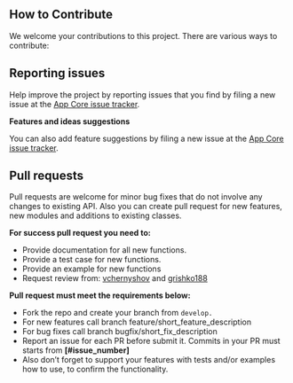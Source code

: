 How to Contribute
-----------------
We welcome your contributions to this project. There are various ways to contribute:

**Reporting issues**
--------------------

Help improve the project by reporting issues that you find by filing a new issue at the
[App Core issue tracker](https://github.com/nullgr/app-core/issues/new).

**Features and ideas suggestions**

You can also add feature suggestions by filing a new issue at the
[App Core issue tracker](https://github.com/nullgr/app-core/issues/new).

**Pull requests**
-----------------

Pull requests are welcome for minor bug fixes that do not involve any changes to existing API.
Also you can create pull request for new features, new modules and additions to existing classes.

**For success pull request you need to:**
* Provide documentation for all new functions.
* Provide a test case for new functions.
* Provide an example for new functions 
* Request review from:
[vchernyshov](https://github.com/vchernyshov) and [grishko188](https://github.com/grishko188)

**Pull request must meet the requirements below:**
* Fork the repo and create your branch from ```develop.```
* For new features call branch feature/short_feature_description
* For bug fixes call branch bugfix/short_fix_description
* Report an issue for each PR before submit it. Commits in your PR must starts from **[#issue_number]**
* Also don’t forget to support your features with tests and/or examples how to use, to confirm the functionality.
